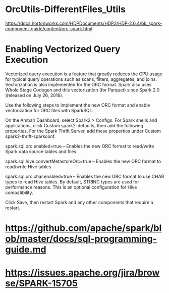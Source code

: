 # OrcUtils-DifferentFiles_Utils

https://docs.hortonworks.com/HDPDocuments/HDP2/HDP-2.6.4/bk_spark-component-guide/content/orc-spark.html


# Enabling Vectorized Query Execution
Vectorized query execution is a feature that greatly reduces the CPU usage for typical query operations such as scans, filters, aggregates, and joins. Vectorization is also implemented for the ORC format. Spark also uses Whole Stage Codegen and this vectorization (for Parquet) since Spark 2.0 (released on July 26, 2016).

Use the following steps to implement the new ORC format and enable vectorization for ORC files with SparkSQL.

On the Ambari Dashboard, select Spark2 > Configs. For Spark shells and applications, click Custom spark2-defaults, then add the following properties. For the Spark Thrift Server, add these properties under Custom spark2-thrift-sparkconf.

spark.sql.orc.enabled=true – Enables the new ORC format to read/write Spark data source tables and files.

spark.sql.hive.convertMetastoreOrc=true – Enables the new ORC format to read/write Hive tables.

spark.sql.orc.char.enabled=true – Enables the new ORC format to use CHAR types to read Hive tables. By default, STRING types are used for performance reasons. This is an optional configuration for Hive compatibility.

Click Save, then restart Spark and any other components that require a restart.

# https://github.com/apache/spark/blob/master/docs/sql-programming-guide.md

# https://issues.apache.org/jira/browse/SPARK-15705

